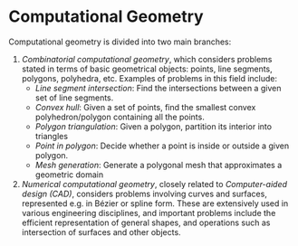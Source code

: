 # Computational Geometry

Computational geometry is divided into two main branches:

1. *Combinatorial computational geometry*, which considers problems stated in terms of basic geometrical objects: points, line segments, polygons, polyhedra, etc. Examples of problems in this field include:
   * *Line segment intersection*: Find the intersections between a given set of line segments.
   * *Convex hull*: Given a set of points, find the smallest convex polyhedron/polygon containing all the points.
   * *Polygon triangulation*: Given a polygon, partition its interior into triangles
   * *Point in polygon*: Decide whether a point is inside or outside a given polygon.
   * *Mesh generation*: Generate a polygonal mesh that approximates a geometric domain 
2. *Numerical computational geometry*, closely related to *Computer-aided design (CAD)*, considers problems involving curves and surfaces, represented e.g. in Bézier or spline form. These are extensively used in various engineering disciplines, and important problems include the efficient representation of general shapes, and operations such as intersection of surfaces and other objects.